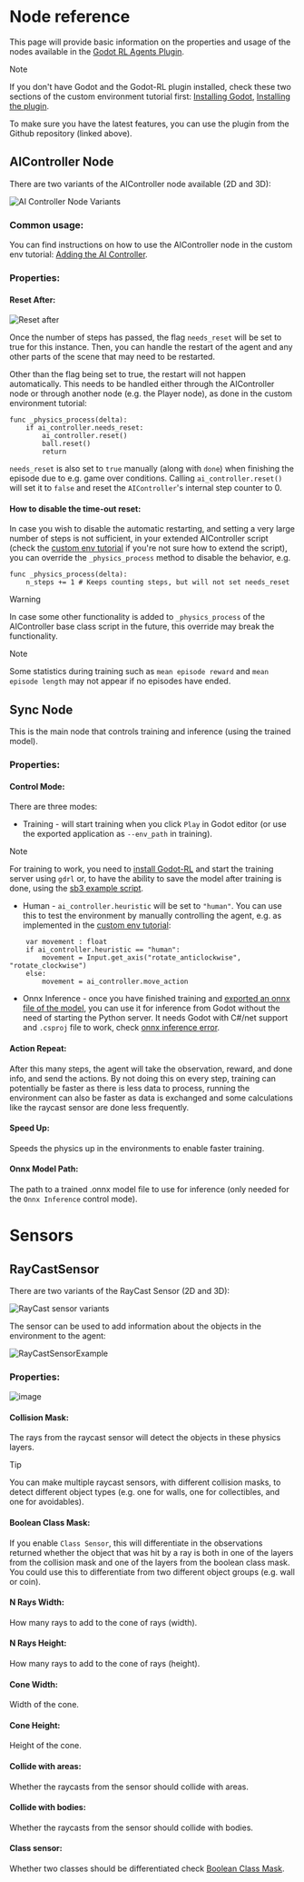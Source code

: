 # Node reference

This page will provide basic information on the properties and usage of the nodes available in
the [Godot RL Agents Plugin](https://github.com/edbeeching/godot_rl_agents_plugin).

> [!NOTE]
> If you don't have Godot and the Godot-RL plugin installed, check these two sections of the custom environment tutorial
> first: [Installing Godot](https://github.com/edbeeching/godot_rl_agents/blob/main/docs/CUSTOM_ENV.md#installing-the-godot-game-engine), [Installing the plugin](https://github.com/edbeeching/godot_rl_agents/blob/main/docs/CUSTOM_ENV.md#installing-the-godot-rl-agents-plugin).
>
> To make sure you have the latest features, you can use the plugin from the Github repository (linked above).

## AIController Node

There are two variants of the AIController node available (2D and 3D):

![AI Controller Node Variants](https://github.com/edbeeching/godot_rl_agents/assets/61947090/bbd7a57f-dbce-47e6-a4dc-76da43da1edc)


### Common usage:

You can find instructions on how to use the AIController node in the custom env
tutorial: [Adding the AI Controller](https://github.com/edbeeching/godot_rl_agents/blob/main/docs/CUSTOM_ENV.md#adding-the-ai-controller).

### Properties:

#### Reset After:

![Reset after](https://github.com/edbeeching/godot_rl_agents/assets/61947090/9ca2a36e-11e5-4199-b1f6-11a9f0b6fdef)


Once the number of steps has passed, the flag `needs_reset` will be set to true for this instance. Then, you can handle
the restart of the agent and any other parts of the scene that may need to be restarted.

Other than the flag being set to true, the restart will not happen automatically. This needs to be handled either
through the AIController node or through another node (e.g. the Player node), as done in the custom environment
tutorial:

```gdscript
func _physics_process(delta):
	if ai_controller.needs_reset:
		ai_controller.reset()
		ball.reset()
		return
```

`needs_reset` is also set to `true` manually (along with `done`) when finishing the episode due to e.g. game over conditions.
Calling `ai_controller.reset()` will set it to `false` and reset the `AIController`'s internal step counter to 0.

#### How to disable the time-out reset:

In case you wish to disable the automatic restarting, and setting a very large number of steps is not sufficient, in your
extended AIController script (check
the [custom env tutorial](https://github.com/edbeeching/godot_rl_agents/blob/main/docs/CUSTOM_ENV.md#adding-the-ai-controller)
if you're not sure how to extend the script), you can override the `_physics_process` method to disable the behavior,
e.g.

```gdscript
func _physics_process(delta):
	n_steps += 1 # Keeps counting steps, but will not set needs_reset
```

> [!WARNING]
> In case some other functionality is added to `_physics_process` of the AIController base class script in the future,
> this override may break the functionality.

> [!NOTE]
> Some statistics during training such as `mean episode reward` and `mean episode length` may not appear if no episodes
> have ended.


## Sync Node

This is the main node that controls training and inference (using the trained model).

### Properties:

#### Control Mode:
There are three modes:
- Training - will start training when you click `Play` in Godot editor (or use the exported application as `--env_path` in training).
> [!NOTE]
> For training to work, you need to [install Godot-RL](https://github.com/edbeeching/godot_rl_agents#installation-and-first-training) and start the training server using `gdrl` or, to have the ability to save the model  after training is done, using the [sb3 example script](https://github.com/edbeeching/godot_rl_agents/blob/main/docs/ADV_STABLE_BASELINES_3.md#sb3-example-script-usage).
- Human - `ai_controller.heuristic` will be set to `"human"`. You can use this to test the environment by manually controlling the agent, e.g. as implemented in the [custom env tutorial](https://github.com/edbeeching/godot_rl_agents/blob/main/docs/CUSTOM_ENV.md#adding-the-ai-controller):
```gdscript
	var movement : float
	if ai_controller.heuristic == "human":
		movement = Input.get_axis("rotate_anticlockwise", "rotate_clockwise")
	else:
		movement = ai_controller.move_action
```
- Onnx Inference - once you have finished training and [exported an onnx file of the model](https://github.com/edbeeching/godot_rl_agents/blob/main/docs/ADV_STABLE_BASELINES_3.md#train-a-model-for-100_000-steps-then-save-and-export-the-model), you can use it for inference from Godot without the need of starting the Python server. It needs Godot with C#/net support and `.csproj` file to work, check [onnx inference error](https://github.com/edbeeching/godot_rl_agents/blob/main/docs/TROUBLESHOOTING.md#onnx-inference-error).

#### Action Repeat:
After this many steps, the agent will take the observation, reward, and done info, and send the actions.
By not doing this on every step, training can potentially be faster as there is less data to process, running the environment can also be faster as data is exchanged and some calculations like the raycast sensor are done less frequently.

#### Speed Up:
Speeds the physics up in the environments to enable faster training.

#### Onnx Model Path:
The path to a trained .onnx model file to use for inference (only needed for the `Onnx Inference` control mode).

# Sensors
## RayCastSensor
There are two variants of the RayCast Sensor (2D and 3D):

![RayCast sensor variants](https://github.com/edbeeching/godot_rl_agents/assets/61947090/e0d82de2-e2e3-4953-aeb1-8b2eee5433b2)

The sensor can be used to add information about the objects in the environment to the agent:

![RayCastSensorExample](https://github.com/edbeeching/godot_rl_agents/assets/61947090/af4d5cd7-6d45-4c58-96fb-76e0a06007ab)

### Properties:

![image](https://github.com/edbeeching/godot_rl_agents/assets/61947090/a09416b2-c289-4aa2-8c5a-f2baafccb73a)

#### Collision Mask:
The rays from the raycast sensor will detect the objects in these physics layers. 
> [!TIP]
> You can make multiple raycast sensors, with different collision masks, to detect different object types (e.g. one for walls, one for collectibles, and one for avoidables).

#### Boolean Class Mask:
If you enable `Class Sensor`, this will differentiate in the observations returned whether the object that was hit by a ray is both in one of the layers from the collision mask and one of the layers from the boolean class mask. You could use this to differentiate from two different object groups (e.g. wall or coin). 

#### N Rays Width:
How many rays to add to the cone of rays (width).

#### N Rays Height: 
How many rays to add to the cone of rays (height).

#### Cone Width:
Width of the cone.

#### Cone Height:
Height of the cone.

#### Collide with areas:
Whether the raycasts from the sensor should collide with areas.

#### Collide with bodies:
Whether the raycasts from the sensor should collide with bodies.

#### Class sensor:
Whether two classes should be differentiated check [Boolean Class Mask](#boolean-class-mask).

